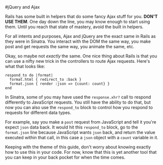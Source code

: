 #jQuery and Ajax

Rails has some built in helpers that do some fancy Ajax stuff for you. **DON'T USE THEM**. One day down the line, you may know enough to start using them. Until you reach that state of mastery, avoid the built in helpers.

For all intents and purposes, Ajax and jQuery are the exact same in Rails as they were in Sinatra. You interact with the DOM the same way, you make post and get requests the same way, you animate the same, etc.

Okay, so maybe not *exactly* the same. One nice thing about Rails is that you can use a nifty new trick in the controllers to route Ajax requests. Here's what that looks like:

	respond_to do |format|
      format.html { redirect_to :back }
      format.json { render :json => {count: count} }
    end
    
In Sinatra, some of you may have used the `response.xhr?` call to respond differently to JavaScript requests. You still have the ability to do that, but now you can also use the `respond_to` block to control how you respond to requests for different data types. 

For example, say you make a `post` request from JavaScript and tell it you're expect `json` data back. It would hit this `respond_to` block, go to the `format.json` line because JavaScript wants `json` back, and return the value executed within that call, in this case a `json` object with a `count` variable in it.

Keeping with the theme of this guide, don't worry about knowing exactly how to use this in your code. For now, know that this is yet another tool that you can keep in your back pocket for when the time comes.